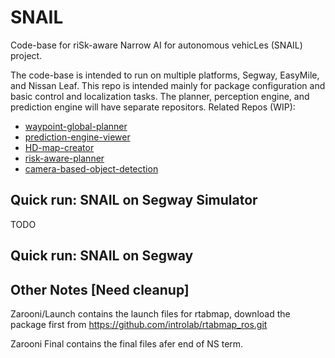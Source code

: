 # SNAIL
Code-base for riSk-aware Narrow AI for autonomous vehicLes (SNAIL) project.

The code-base is intended to run on multiple platforms, Segway, EasyMile, and Nissan Leaf. This repo is intended mainly for package configuration and basic control and localization tasks. The planner, perception engine, and prediction engine will have separate repositors.
Related Repos (WIP):
- [waypoint-global-planner](https://github.com/gkouros/waypoint-global-planner)
- [prediction-engine-viewer]()
- [HD-map-creator]()
- [risk-aware-planner]()
- [camera-based-object-detection]()


## Quick run: SNAIL on Segway Simulator
TODO

## Quick run: SNAIL on Segway

## Other Notes [Need cleanup]
Zarooni/Launch contains the launch files for rtabmap, download the package first from https://github.com/introlab/rtabmap_ros.git

Zarooni Final contains the final files afer end of NS term.
